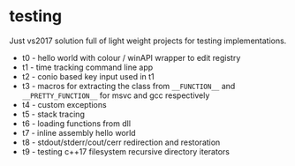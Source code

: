 # testing
Just vs2017 solution full of light weight projects for testing implementations.
* t0 - hello world with colour / winAPI wrapper to edit registry
* t1 - time tracking command line app
* t2 - conio based key input used in t1
* t3 - macros for extracting the class from `__FUNCTION__` and `__PRETTY_FUNCTION__` for msvc and gcc respectively
* t4 - custom exceptions
* t5 - stack tracing
* t6 - loading functions from dll
* t7 - inline assembly hello world
* t8 - stdout/stderr/cout/cerr redirection and restoration
* t9 - testing c++17 filesystem recursive directory iterators
